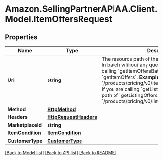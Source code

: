# Amazon.SellingPartnerAPIAA.Client.Model.ItemOffersRequest
## Properties

Name | Type | Description | Notes
------------ | ------------- | ------------- | -------------
**Uri** | **string** | The resource path of the operation you are calling in batch without any query parameters.  If you are calling &#x60;getItemOffersBatch&#x60;, supply the path of &#x60;getItemOffers&#x60;.  **Example:** &#x60;/products/pricing/v0/items/B000P6Q7MY/offers&#x60;  If you are calling &#x60;getListingOffersBatch&#x60;, supply the path of &#x60;getListingOffers&#x60;.  **Example:** &#x60;/products/pricing/v0/listings/B000P6Q7MY/offers&#x60; | 
**Method** | [**HttpMethod**](HttpMethod.md) |  | 
**Headers** | [**HttpRequestHeaders**](HttpRequestHeaders.md) |  | [optional] 
**MarketplaceId** | **string** |  | 
**ItemCondition** | [**ItemCondition**](ItemCondition.md) |  | 
**CustomerType** | [**CustomerType**](CustomerType.md) |  | [optional] 

[[Back to Model list]](../README.md#documentation-for-models) [[Back to API list]](../README.md#documentation-for-api-endpoints) [[Back to README]](../README.md)

